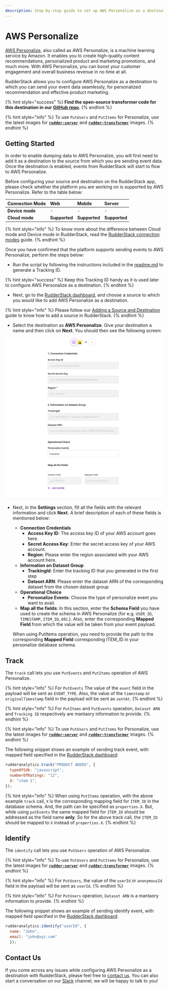 ```yaml
---
description: Step-by-step guide to set up AWS Personalize as a destination in RudderStack.
---
```


# AWS Personalize

[AWS Personalize](https://aws.amazon.com/personalize/), also called as AWS Personalize, is a machine learning service by Amazon. It enables you to create high-quality content recommendations, personalized product and marketing promotions, and much more. With AWS Personalize, you can boost your customer engagement and overall business revenue in no time at all.

RudderStack allows you to configure AWS Personalize as a destination to which you can send your event data seamlessly, for personalized recommendation and effective product marketing.

{% hint style="success" %}
**Find the open-source transformer code for this destination in our** [**GitHub repo**](https://github.com/rudderlabs/rudder-transformer/tree/master/v0/destinations/personalize)**.**
{% endhint %}

{% hint style="info" %}
To use `PutUsers` and `PutItems` for Personalize, use the latest images for [**`rudder-server`**](https://github.com/rudderlabs/rudder-server) and [**`rudder-transformer`**](https://github.com/rudderlabs/rudder-transformer) images.
{% endhint %}

## **Getting Started**

In order to enable dumping data to AWS Personalize, you will first need to add it as a destination to the source from which you are sending event data. Once the destination is enabled, events from RudderStack will start to flow to AWS Personalize.

Before configuring your source and destination on the RudderStack app, please check whether the platform you are working on is supported by AWS Personalize. Refer to the table below:

| **Connection Mode** | **Web** | **Mobile** | **Server** |
| :--- | :--- | :--- | :--- |
| **Device mode** | - | - | - |
| **Cloud mode** | **Supported** | **Supported** | **Supported** |

{% hint style="info" %}
To know more about the difference between Cloud mode and Device mode in RudderStack, read the [RudderStack connection modes](https://docs.rudderstack.com/get-started/rudderstack-connection-modes) guide.
{% endhint %}

Once you have confirmed that the platform supports sending events to AWS Personalize, perform the steps below:

* Run the script by following the instructions included in the [readme.md](https://github.com/rudderlabs/rudder-transformer/tree/destination_personalize/v0/personalize/scripts) to generate a Tracking ID.

{% hint style="success" %}
Keep this Tracking ID handy as it is used later to configure AWS Personalize as a destination.
{% endhint %}

* Next, go to the [RudderStack dashboard](https://app.rudderstack.com/), and choose a source to which you would like to add AWS Personalize as a destination.

{% hint style="info" %}
Please follow our [Adding a Source and Destination](https://docs.rudderstack.com/getting-started/adding-source-and-destination-rudderstack) guide to know how to add a source in RudderStack.
{% endhint %}

* Select the destination as **AWS Personalize**. Give your destination a name and then click on **Next**. You should then see the following screen:

![Destination Settings for AWS Personalize](../../.gitbook/assets/personalize.png)

* Next, in the **Settings** section, fill all the fields with the relevant information and click **Next.** A brief description of each of these fields is mentioned below:

  * **Connection Credentials**
    * **Access Key ID**: The access key ID of your AWS account goes here.
    * **Secret Access Key**: Enter the secret access key of your AWS account.
    * **Region**: Please enter the region associated with your AWS account here.
  * **Information on Dataset Group**
    * **TrackingId**: Enter the tracking ID that you generated in the first step
    * **Dataset ARN**: Please enter the dataset ARN of the corresponding dataset from the chosen dataset group
  * **Operational Choice**
    * **Personalize Events**: Choose the type of personalize event you want to avail.
  * **Map all the fields**: In this section, enter the **Schema Field** you have used to create the schema in AWS Personalize \(for e.g. `USER_ID`, `TIMESTAMP`, `ITEM_ID`, etc.\). Also, enter the corresponding **Mapped Field** from which the value will be taken from your event payload.

  When using PutItems operation, you need to provide the path to the corresponding **Mapped Field** corresponding ITEM\_ID in your personalize database schema.

## Track

The `track` call lets you use `PutEvents` and `PutItems` operation of AWS Personalize.

{% hint style="info" %}
For `PutEvents` The value of the `event` field in the payload will be sent as `EVENT_TYPE`. Also, the value of the `timestamp` or `originalTimestamp` field in the payload will be sent as `sentAt`.
{% endhint %}

{% hint style="info" %}
For `PutItems` and `PutEvents` operation, `Dataset ARN` and `Tracking ID` respectively are mantaory information to provide.
{% endhint %}

{% hint style="info" %}
To use `PutUsers` and `PutItems` for Personalize, use the latest images for [**`rudder-server`**](https://github.com/rudderlabs/rudder-server) and [**`rudder-transformer`**](https://github.com/rudderlabs/rudder-transformer) images.
{% endhint %}

The following snippet shows an example of sending track event, with mapped field specified in the [RudderStack dashboard](https://app.rudderstack.com/):

```javascript
rudderanalytics.track("PRODUCT ADDED", {
  typeOfSdk: "javascript",
  numberOfRatings: "12",
  X: "item 1",
});
```

{% hint style="info" %}
When using `PutItems` operation, with the above example `track` call, `X` is the corresponding mapping field for `ITEM_ID` in the database schema. And, the path can be specified as `properties.X`. But, while using `putEvents` the same mapped field for `ITEM_ID` should be addressed as the field name **only**. So for the above track call, the `ITEM_ID` should be mapped to `X` instead of `properties.X`.
{% endhint %}

## Identify

The `identify` call lets you use `PutUsers` operation of AWS Personalize.

{% hint style="info" %}
To use `PutUsers` and `PutItems` for Personalize, use the latest images for [**`rudder-server`**](https://github.com/rudderlabs/rudder-server) and [**`rudder-transformer`**](https://github.com/rudderlabs/rudder-transformer) images.
{% endhint %}

{% hint style="info" %}
For `PutUsers`, the value of the `userId` or `anonymousId` field in the payload will be sent as `userId`.
{% endhint %}

{% hint style="info" %}
For `PutUsers` operation, `Dataset ARN` is a mantaory information to provide.
{% endhint %}

The following snippet shows an example of sending identify event, with mapped field specified in the [RudderStack dashboard](https://app.rudderstack.com/):

```javascript
rudderanalytics.identify("userId", {
  name: "John",
  email: "john@xyz.com"
  });
```

## Contact Us

If you come across any issues while configuring AWS Personalize as a destination with RudderStack, please feel free to [contact us](mailto:%20docs@rudderstack.com). You can also start a conversation on our [Slack](https://resources.rudderstack.com/join-rudderstack-slack) channel; we will be happy to talk to you!

